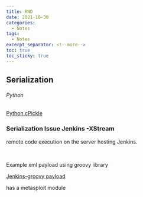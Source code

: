 ```yaml
---
title: RND
date: 2021-10-30
categories:
  - Notes
tags:
  - Notes
excerpt_separator: <!--more-->
toc: true
toc_sticky: true
---
```



<h2 id="serializations">Serialization</h2>
<h6 id="python-serialization">Python</h6>
<a href="https://github.com/allenjedb/allenjedb.github.io/blob/main/assets/stuff/Serializations/python-pickle.txt">Python cPickle</a>


<h3 id="jenkin-serialization">Serialization Issue Jenkins -XStream</h3>
<p>remote code execution on the server hosting Jenkins.</p><br>
<p>Example xml payload using groovy library</p>
<a href="https://github.com/allenjedb/allenjedb.github.io/blob/main/assets/stuff/Serializations/Jenkins-groovy.txt">Jenkins-groovy payload</a>
<p>has a metasploit module</p>




